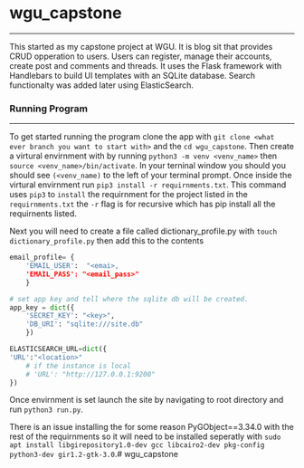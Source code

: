 # wgu_capstone

---

This started as my capstone project at WGU. It is blog sit that provides CRUD opperation to users. Users can register, manage their accounts, create post and comments and threads. It uses the Flask framework with Handlebars to build UI templates with an SQLite database. Search functionalty was added later using ElasticSearch.

### Running Program

---

To get started running the program clone the app with `git clone <what ever branch you want to start with>` and the `cd wgu_capstone`. Then create a virtural envirnment with by running `python3 -m venv <venv_name>` then `source <venv_name>/bin/activate`. In your terninal window you should you should see `(<venv_name)` to the left of your terminal prompt. Once inside the virtural envirnment run `pip3 install -r requirnments.txt`. This command uses `pip3` to `install` the requirnment for the project listed in the `requirnments.txt` the `-r` flag is for recursive which has pip install all the requirnents listed.

Next you will need to create a file called dictionary_profile.py with `touch dictionary_profile.py` then add this to the contents
``` python
email_profile= {
    'EMAIL_USER':  "<emai>,
    'EMAIL_PASS': "<email_pass>"
    }

# set app key and tell where the sqlite db will be created.
app_key = dict({
    'SECRET_KEY': "<key>",
    'DB_URI': "sqlite:///site.db"
    })

ELASTICSEARCH_URL=dict({
'URL':"<location>"
    # if the instance is local
    # 'URL': "http://127.0.0.1:9200"
})
```

Once envirnment is set launch the site by navigating to root directory and run `python3 run.py`.

There is an issue installing the for some reason PyGObject==3.34.0 with the rest of the requirnments so it will need to be installed seperatly with `sudo apt install libgirepository1.0-dev gcc libcairo2-dev pkg-config python3-dev gir1.2-gtk-3.0`.# wgu_capstone
